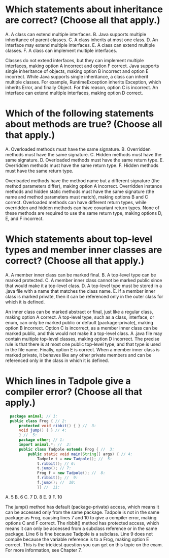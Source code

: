 # Which statements about inheritance are correct? (Choose all that apply.)
A. A class can extend multiple interfaces.
B. Java supports multiple inheritance of parent classes.
C. A class inherits at most one class.
D. An interface may extend multiple interfaces.
E. A class can extend multiple classes.
F. A class can implement multiple interfaces.

Classes do not extend interfaces, but they can implement multiple interfaces, making option A incorrect and option F correct.
Java supports single inheritance of objects, making option B incorrect and option E incorrect.
While Java supports single inheritance, a class can inherit multiple classes.
For example, RuntimeException inherits Exception, which inherits Error, and finally Object.
For this reason, option C is incorrect.
An interface can extend multiple interfaces, making option D correct.

# Which of the following statements about methods are true? (Choose all that apply.)
A. Overloaded methods must have the same signature.
B. Overridden methods must have the same signature.
C. Hidden methods must have the same signature.
D. Overloaded methods must have the same return type.
E. Overridden methods must have the same return type.
F. Hidden methods must have the same return type.

Overloaded methods have the method name but a different signature (the method parameters differ), making option A incorrect.
Overridden instance methods and hidden static methods must have the same signature (the name and method parameters must match),
making options B and C correct.
Overloaded methods can have different return types, while overridden and hidden methods can have covariant return types.
None of these methods are required to use the same return type, making options D, E, and F incorrect.

# Which statements about top-level types and member inner classes are correct? (Choose all that apply.)
A. A member inner class can be marked final.
B. A top-level type can be marked protected.
C. A member inner class cannot be marked public since that would make it a top-level class.
D. A top-level type must be stored in a .java file with a name that matches the class name.
E. If a member inner class is marked private, then it can be referenced only in the outer class for which it is defined.

An inner class can be marked abstract or final, just like a regular class, making option A correct.
A top-level type, such as a class, interface, or enum, can only be marked public or default (package-private), making option B incorrect.
Option C is incorrect, as a member inner class can be marked public, and this would not make it a top-level class.
A .java file may contain multiple top-level classes, making option D incorrect. The precise rule is that there is at most one public top-level type, and that type is used in the file name.
Finally, option E is correct. When a member inner class is marked private, it behaves like any other private members and can be referenced only in the class in which it is defined.

# Which lines in Tadpole give a compiler error? (Choose all that apply.)
```java
  package animal; // 1:
  public class Frog { // 2:
      protected void ribbit() { } //  3:
      void jump() { } // 4:
      } //  5:
      package other; // 1:
      import animal.*; //  2:
      public class Tadpole extends Frog { //  3:
          public static void main(String[] args) { // 4:
              Tadpole t = new Tadpole(); //  5:
              t.ribbit(); // 6:
              t.jump(); // 7:
              Frog f = new Tadpole(); //  8:
              f.ribbit(); //  9:
              f.jump(); //  10:
              }} //  11: 

```
A. 5
B. 6
C. 7
D. 8
E. 9
F. 10

The jump() method has default (package-private) access, which means it can be accessed only from the same package.
Tadpole is not in the same package as Frog, causing lines 7 and 10 to give a compiler error, making options C and F correct.
The ribbit() method has protected access, which means it can only be accessed from a subclass reference or in the same package.
Line 6 is fine because Tadpole is a subclass.
Line 9 does not compile because the variable reference is to a Frog, making option E correct.
This is the trickiest question you can get on this topic on the exam. For more information, see Chapter 7.